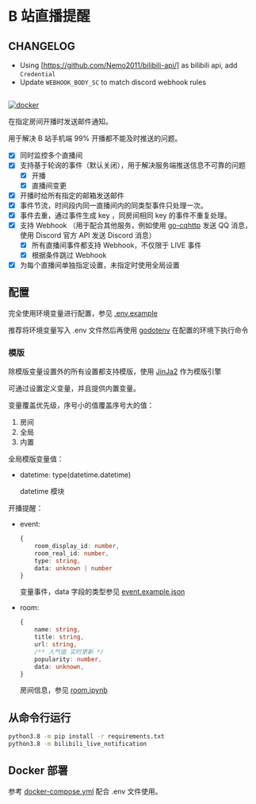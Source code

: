 # B 站直播提醒

## CHANGELOG

* Using [https://github.com/Nemo2011/bilibili-api/] as bilibili api, add `Credential`
* Update `WEBHOOK_BODY_SC` to match discord webhook rules

##

[![docker](https://github.com/NateScarlet/bilibili-live-notification/workflows/docker/badge.svg)](https://github.com/NateScarlet/bilibili-live-notification/actions)

在指定房间开播时发送邮件通知。

用于解决 B 站手机端 99% 开播都不能及时推送的问题。

- [x] 同时监控多个直播间
- [x] 支持基于轮询的事件（默认关闭），用于解决服务端推送信息不可靠的问题
  - [x] 开播
  - [x] 直播间变更
- [x] 开播时给所有指定的邮箱发送邮件
- [x] 事件节流，时间段内同一直播间内的同类型事件只处理一次。
- [x] 事件去重，通过事件生成 key ，同房间相同 key 的事件不重复处理。
- [x] 支持 Webhook （用于配合其他服务，例如使用 [go-cqhttp](https://github.com/Mrs4s/go-cqhttp) 发送 QQ 消息，使用 Discord 官方 API 发送 Discord 消息）
  - [x] 所有直播间事件都支持 Webhook，不仅限于 LIVE 事件
  - [x] 根据条件跳过 Webhook
- [x] 为每个直播间单独指定设置，未指定时使用全局设置

## 配置

完全使用环境变量进行配置，参见 [.env.example](./.env.example)

推荐将环境变量写入 .env 文件然后再使用 [godotenv](https://github.com/joho/godotenv) 在配置的环境下执行命令

### 模版

除模版变量设置外的所有设置都支持模版，使用 [JinJa2](https://jinja.palletsprojects.com/) 作为模版引擎

可通过设置定义变量，并且提供内置变量。

变量覆盖优先级，序号小的值覆盖序号大的值：

1. 房间
2. 全局
3. 内置

全局模版变量值：

- datetime: type(datetime.datetime)

  datetime 模块

开播提醒：

- event:

  ```typescript
  {
      room_display_id: number,
      room_real_id: number,
      type: string,
      data: unknown | number
  }
  ```

  变量事件，data 字段的类型参见 [event.example.json](./event.example.json)

- room:

  ```typescript
  {
      name: string,
      title: string,
      url: string,
      /** 人气值 实时更新 */
      popularity: number,
      data: unknown,
  }
  ```

  房间信息，参见 [room.ipynb](./room.ipynb)

## 从命令行运行

```bash
python3.8 -m pip install -r requirements.txt
python3.8 -m bilibili_live_notification
```

## Docker 部署

参考 [docker-compose.yml](./deployments/docker-compose.yml) 配合 .env 文件使用。
